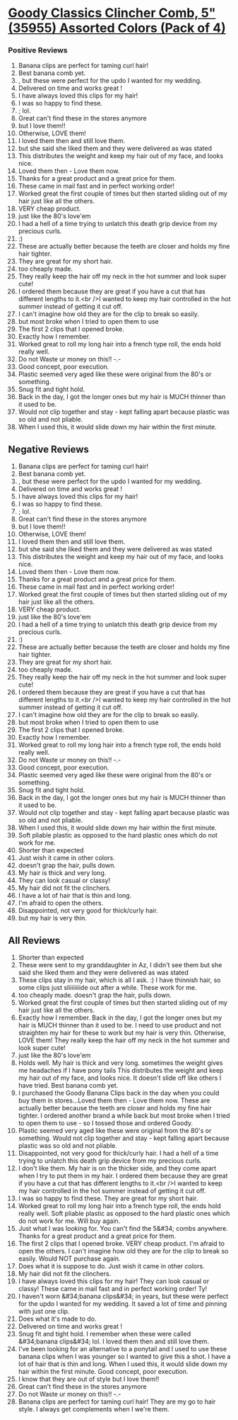 # [Goody Classics Clincher Comb, 5&quot; (35955) Assorted Colors (Pack of 4)](https://products.checkmycream.com/products/Goody-Classics-Clincher-Comb-5&quot;-(35955)-Assorted-Colors-(Pack-of-4).html)

### Positive Reviews

<ol>
      <li>Banana clips are perfect for taming curl hair!</li>
      <li>Best banana comb yet.</li>
      <li>, but these were perfect for the updo I wanted for my wedding.</li>
      <li>Delivered on time and works great !</li>
      <li>I have always loved this clips for my hair!</li>
      <li>I was so happy to find these.  </li>
      <li>; lol.  </li>
      <li>Great can&#x27;t find these in the stores anymore</li>
      <li>but I love them!!</li>
      <li>Otherwise, LOVE them!  </li>
      <li>I loved them then and still love them.</li>
      <li>but she said she liked them and they were delivered as was stated</li>
      <li>This distributes the weight and keep my hair out of my face, and looks nice.  </li>
      <li>Loved them then - Love them now.</li>
      <li>Thanks for a great product and a great price for them.</li>
      <li>These came in mail fast and in perfect working order!</li>
      <li>Worked great the first couple of times but then started sliding out of my hair just like all the others.</li>
      <li>VERY cheap product.</li>
      <li>just like the 80&#x27;s  love&#x27;em</li>
      <li>I had a hell of a time trying to unlatch this death grip device from my precious curls.</li>
      <li>:)  </li>
      <li>These are actually better because the teeth are closer and holds my fine hair tighter.  </li>
      <li>They are great for my short hair.</li>
      <li>too  cheaply made.</li>
      <li>They really keep the hair off my neck in the hot summer and look super cute!</li>
      <li>I ordered them because they are great if you have a cut that has different lengths to it.&lt;br /&gt;I wanted to keep my hair controlled in the hot summer instead of getting it cut off.</li>
      <li>I can&#x27;t imagine how old they are for the clip to break so easily.</li>
      <li>but most broke when I tried to open them to use</li>
      <li>The first 2 clips that I opened broke.</li>
      <li>Exactly how I remember.</li>
      <li>Worked great to roll my long hair into a french type roll, the ends hold really well.  </li>
      <li>Do not Waste ur money on this!! -.-</li>
      <li>Good concept, poor execution.</li>
      <li>Plastic seemed very aged like these were original from the 80&#x27;s or something.</li>
      <li>Snug fit and tight hold.  </li>
      <li>Back in the day, I got the longer ones but my hair is MUCH thinner than it used to be.  </li>
      <li>Would not clip together and stay - kept falling apart because plastic was so old and not pliable.</li>
      <li>When I used this, it would slide down my hair within the first minute.  </li>
</ol>


<h2>Negative Reviews</h2>
<ol>
<li> Banana clips are perfect for taming curl hair!</li>
<li> Best banana comb yet.</li>
<li> , but these were perfect for the updo I wanted for my wedding.</li>
<li> Delivered on time and works great !</li>
<li> I have always loved this clips for my hair!</li>
<li> I was so happy to find these.  </li>
<li> ; lol.  </li>
<li> Great can&#x27;t find these in the stores anymore</li>
<li> but I love them!!</li>
<li> Otherwise, LOVE them!  </li>
<li> I loved them then and still love them.</li>
<li> but she said she liked them and they were delivered as was stated</li>
<li> This distributes the weight and keep my hair out of my face, and looks nice.  </li>
<li> Loved them then - Love them now.</li>
<li> Thanks for a great product and a great price for them.</li>
<li> These came in mail fast and in perfect working order!</li>
<li> Worked great the first couple of times but then started sliding out of my hair just like all the others.</li>
<li> VERY cheap product.</li>
<li> just like the 80&#x27;s  love&#x27;em</li>
<li> I had a hell of a time trying to unlatch this death grip device from my precious curls.</li>
<li> :)  </li>
<li> These are actually better because the teeth are closer and holds my fine hair tighter.  </li>
<li> They are great for my short hair.</li>
<li> too  cheaply made.</li>
<li> They really keep the hair off my neck in the hot summer and look super cute!</li>
<li> I ordered them because they are great if you have a cut that has different lengths to it.&lt;br /&gt;I wanted to keep my hair controlled in the hot summer instead of getting it cut off.</li>
<li> I can&#x27;t imagine how old they are for the clip to break so easily.</li>
<li> but most broke when I tried to open them to use</li>
<li> The first 2 clips that I opened broke.</li>
<li> Exactly how I remember.</li>
<li> Worked great to roll my long hair into a french type roll, the ends hold really well.  </li>
<li> Do not Waste ur money on this!! -.-</li>
<li> Good concept, poor execution.</li>
<li> Plastic seemed very aged like these were original from the 80&#x27;s or something.</li>
<li> Snug fit and tight hold.  </li>
<li> Back in the day, I got the longer ones but my hair is MUCH thinner than it used to be.  </li>
<li> Would not clip together and stay - kept falling apart because plastic was so old and not pliable.</li>
<li> When I used this, it would slide down my hair within the first minute.  </li>
<li> Soft pliable plastic as opposed to the hard plastic ones which do not work for me.  </li>
<li> Shorter than expected</li>
<li> Just wish it came in other colors.</li>
<li> doesn&#x27;t grap the hair,  pulls down.</li>
<li> My hair is thick and very long.  </li>
<li> They can look casual or classy!</li>
<li> My hair did not fit the clinchers.</li>
<li> I have a lot of hair that is thin and long.  </li>
<li> I&#x27;m afraid to open the others.</li>
<li> Disappointed, not very good for thick/curly hair.</li>
<li> but my hair is very thin.  </li>
</ol>

<h2>All Reviews</h2>

<ol>
    <li> Shorter than expected</li>
    <li> These were sent to my granddaughter in Az, I didn&#x27;t see them but she said she liked them and they were delivered as was stated</li>
    <li> These clips stay in my hair, which is all I ask. :)  I have thinnish hair, so some clips just sliiiiiiiide out after a while.  These work for me.</li>
    <li> too  cheaply made. doesn&#x27;t grap the hair,  pulls down.</li>
    <li> Worked great the first couple of times but then started sliding out of my hair just like all the others.</li>
    <li> Exactly how I remember. Back in the day, I got the longer ones but my hair is MUCH thinner than it used to be.  I need to use product and not straighten my hair for these to work but my hair is very thin.  Otherwise, LOVE them!  They really keep the hair off my neck in the hot summer and look super cute!</li>
    <li> just like the 80&#x27;s  love&#x27;em</li>
    <li> Holds well.  My hair is thick and very long.  sometimes the weight gives me headaches if I have pony tails This distributes the weight and keep my hair out of my face, and looks nice.  It doesn&#x27;t slide off like others I have tried.  Best banana comb yet.</li>
    <li> I purchased the Goody Banana Clips back in the day when you could buy them in stores...Loved them then - Love them now. These are actually better because the teeth are closer and holds my fine hair tighter.  I ordered another brand a while back but most broke when I tried to open them to use - so I tossed those and ordered Goody.</li>
    <li> Plastic seemed very aged like these were original from the 80&#x27;s or something. Would not clip together and stay - kept falling apart because plastic was so old and not pliable.</li>
    <li> Disappointed, not very good for thick/curly hair. I had a hell of a time trying to unlatch this death grip device from my precious curls.</li>
    <li> I don&#x27;t like them. My hair is on the thicker side, and they come apart when I try to put them in my hair. I ordered them because they are great if you have a cut that has different lengths to it.&lt;br /&gt;I wanted to keep my hair controlled in the hot summer instead of getting it cut off.</li>
    <li> I was so happy to find these.  They are great for my short hair.</li>
    <li> Worked great to roll my long hair into a french type roll, the ends hold really well.  Soft pliable plastic as opposed to the hard plastic ones which do not work for me.  Will buy again.</li>
    <li> Just what I was looking for.  You can&#x27;t find the 5&amp;#34; combs anywhere.  Thanks for a great product and a great price for them.</li>
    <li> The first 2 clips that I opened broke. VERY cheap product. I&#x27;m afraid to open the others. I can&#x27;t imagine how old they are for the clip to break so easily. Would NOT purchase again.</li>
    <li> Does what it is suppose to do.  Just wish it came in other colors.</li>
    <li> My hair did not fit the clinchers.</li>
    <li> I have always loved this clips for my hair! They can look casual or classy! These came in mail fast and in perfect working order! Ty!</li>
    <li> I haven&#x27;t worn &amp;#34;banana clips&amp;#34; in years, but these were perfect for the updo I wanted for my wedding. It saved a lot of time and pinning with just one clip.</li>
    <li> Does what it&#x27;s made to do.</li>
    <li> Delivered on time and works great !</li>
    <li> Snug fit and tight hold.  I remember when these were called &amp;#34;banana clips&amp;#34; lol.  I loved them then and still love them.</li>
    <li> I&#x27;ve been looking for an alternative to a ponytail and I used to use these banana clips when I was younger so I wanted to give this a shot.  I have a lot of hair that is thin and long.  When I used this, it would slide down my hair within the first minute.  Good concept, poor execution.</li>
    <li> I know that they are out of style but I love them!!</li>
    <li> Great can&#x27;t find these in the stores anymore</li>
    <li> Do not Waste ur money on this!! -.-</li>
    <li> Banana clips are perfect for taming curl hair! They are my go to hair style. I always get complements when I we&#x27;re them.</li>
</ol>




